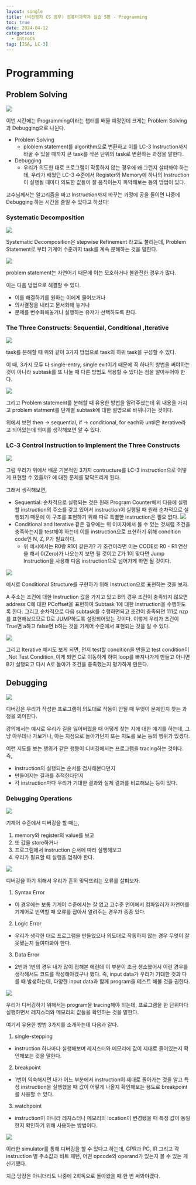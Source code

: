 ```yaml
---
layout: single
title: (비전공자 CS 공부) 컴퓨터과학과 실습 5편 - Programming
toc: true
date: 2024-04-12
categories:
  - IntroCS
tag: [ISA, LC-3]
---
```


# Programming
## Problem Solving

![](https://velog.velcdn.com/images/changhwan77/post/59279d9b-d4ea-4d5f-910d-d35b74f51970/image.png)

이번 시간에는 Programming이라는 챕터를 배울 예정인데 크게는 Problem Solving과 Debugging으로 나뉜다.

- Problem Solving
  - ploblem statement를 algorithm으로 변환하고 이를 LC-3 Instruction까지 바꿀 수 있을 때까지 큰 task를 작은 단위의 task로 변환하는 과정을 말한다.
- Debugging
  - 우리가 의도한 대로 프로그램이 작동하지 않는 경우에 왜 그런지 살펴봐야 하는데, 우리가 배웠던 LC-3 수준에서 Register와 Memory에 하나의 Instruction이 실행될 때마다 의도한 값들이 잘 움직이는지 파악해보는 등의 방법이 있다.

교수님께서는 알고리즘을 짜고 Instruction까지 바꾸는 과정에 공을 들이면 나중에 Debugging 하는 시간을 줄일 수 있다고 하셨다!

### Systematic Decomposition

![](https://velog.velcdn.com/images/changhwan77/post/c8d79bd7-857f-4d26-8e45-d4cd84c9b68a/image.png)

Systematic Decomposition은 stepwise Refinement 라고도 불리는데, Problem Statement로 부터 기계어 수준까지 task를 계속 분해하는 것을 말한다.

![](https://velog.velcdn.com/images/changhwan77/post/7f61e12c-76f7-478a-a6e4-33252c3cfe66/image.png)

problem statement는 자연어기 때문에 이는 모호하거나 불완전한 경우가 많다. 

이는 다음 방법으로 해결할 수 있다. 
- 이를 해결하기를 원하는 이에게 물어보거나 
- 의사결정을 내리고 문서화해 놓거나
- 문제를 변수화해놓거나 실행하는 유저가 선택하도록 한다.

### The Three Constructs: Sequential, Conditional ,Iterative

![](https://velog.velcdn.com/images/changhwan77/post/2df27bed-c7b6-4fa6-9554-3c8456011edc/image.png)

task를 분해할 때 위와 같이 3가지 방법으로 task의 하위 task을 구성할 수 있다. 

이 때, 3가지 모두 다 single-entry, single exit이기 때문에 꼭 하나의 방법을 써야하는 것이 아니라 subtask를 또 나눌 때 다른 방법도 적용할 수 있다는 점을 알아두어야 한다.

![](https://velog.velcdn.com/images/changhwan77/post/c405bed9-eab6-494d-a0b6-d593ff293518/image.png)

그리고 Problem statement를 분해할 때 유용한 방법을 알려주셨는데 위 내용을 가지고 problem statment를 단계별 subtask에 대한 설명으로 바꿔나가는 것이다. 

위에서 보면 then -> sequential, if -> conditional, for each와 until은 iterative라고 되어있는데 의미를 생각해보면 알 수 있다.

### LC-3 Control Instruction to Implement the Three Constructs

![](https://velog.velcdn.com/images/changhwan77/post/c5fdd92e-f5bf-4839-8a76-3361ce162c83/image.png)

그럼 우리가 위에서 배운 기본적인 3가지 contructure를 LC-3 instruction으로 어떻게 표현할 수 있을까? 에 대한 문제를 맞닥뜨리게 된다.

그래서 생각해보면,

- Sequential: 순차적으로 실행되는 것은 원래 Program Counter에서 다음에 실행할 instruction의 주소를 갖고 있어서 instruction이 실행될 때 원래 순차적으로 실행되기 때문에 이 구조를 표현하기 위해 따로 특별한 instruction은 필요 없다.
![](https://velog.velcdn.com/images/changhwan77/post/2df27bed-c7b6-4fa6-9554-3c8456011edc/image.png)
- Conditional and Iterative 같은 경우에는 위 이미지에서 볼 수 있는 것처럼 조건을 충족하는지를 test해야 하는데 이를 instruction으로 표현하기 위해 condition code인 N, Z, P가 필요하다. 
  - 위 예시에서는 R0랑 R1이 같은가? 가 조건이라면 이는 CODE로 R0 - R1 연산을 해서 0(Zero)가 나오는지 보면 될 것이고 Z가 1이 맞다면 Jump Instruction을 사용해 다음 instruction으로 넘어가게 하면 될 것이다.

![](https://velog.velcdn.com/images/changhwan77/post/6246517b-a8e5-48af-9753-9001de32cb22/image.png)

예시로 Conditional Structure를 구현하기 위해 Instruction으로 표현하는 것을 보자. 

A 주소는 조건에 대한 Instruction 값을 가지고 있고 B의 경우 조건이 충족되지 않으면 address C에 대한 PCoffset을 표현하여 Subtask 1에 대한 Instruction을 수행하도록 한다. 그리고 순차적으로 다음 subtask를 수행하면되고 
조건이 충족되면 111로 nzp를 표현해놨으므로 D로 JUMP하도록 설정되어있는 것이다. 
이렇게 우리가 조건이 True면 a하고 false면 b하는 것을 기계어 수준에서 표현되는 것을 알 수 있다.

![](https://velog.velcdn.com/images/changhwan77/post/0cf2da55-13cf-41fe-a587-6e674cd506ea/image.png)

그리고 Iterative 예시도 보게 되면, 먼저 test할 condition을 만들고 test condition이 _Not Test Condition_이게 되면 C로 이동하게 하여 loop를 빠져나가게 만들고 아니면 B가 실행되고 다시 A로 돌아가 조건을 충족했는지 평가하게 만든다.

## Debugging

![](https://velog.velcdn.com/images/changhwan77/post/2c68f871-11a9-4422-b48a-d348cbe60462/image.png)

디버깅은 우리가 작성한 프로그램이 의도대로 작동이 안될 때 무엇이 문제인지 찾는 과정을 의미한다. 

강의에서는 예시로 우리가 길을 잃어버렸을 때 어떻게 찾는 지에 대한 얘기를 하는데, 그냥 아무데나 가보거나, 아는 지점으로 돌아가던지 또는 지도를 보는 등의 행위가 있겠다. 

이런 지도를 보는 행위가 같은 행동이 디버깅에서는 프로그램을 tracing하는 것이다.
즉, 
- instruction의 실행되는 순서를 검사해본다던지
- 만들어지는 결과를 추적한다던지
- 각 instruction마다 우리가 기대한 결과와 실제 결과를 비교해보는 등이 있다.

### Debugging Operations

![](https://velog.velcdn.com/images/changhwan77/post/2aa91961-559c-4ee9-9e34-64dade83dc21/image.png)

기계어 수준에서 디버깅을 할 때는,
1. memory와 register의 value를 보고
2. 또 값을 store하거나
3. 프로그램에서 instruction 순서에 따라 실행해보고 
4. 우리가 필요할 때 실행을 멈춰야 한다.

![](https://velog.velcdn.com/images/changhwan77/post/3f9f1ffa-b8c2-40dd-94be-1bcc1d3597b2/image.png)

디버깅을 하기 위해서 우리가 흔히 맞닥뜨리는 오류를 살펴보자.

1. Syntax Error
- 이 경우에는 보통 기계어 수준에서는 잘 없고 고수준 언어에서 컴파일러가 자연어를 기계어로 번역할 때 오류를 잡아서 알려주는 경우가 종종 있다.

2. Logic Error
- 우리가 생각한 대로 프로그램을 만들었으나 의도대로 작동하지 않는 경우 무엇이 잘못됐는지 들여다봐야 한다.

3. Data Error
- 2번과 1번의 경우 내가 많이 접해본 에런데 이 부분이 조금 생소했어서 이런 경우를 생각해서도 코드를 작성해야겠구나 했다. 
즉, input data가 우리가 기대한 것과 다를 때 발생하는데, 다양한 input data과 함께 program을 테스트 해볼 것을 권한다.

![](https://velog.velcdn.com/images/changhwan77/post/48aeeb72-7a87-4b52-a2f0-2e1f4a49a0ad/image.png)

우리가 디버깅하기 위해서는 program을 tracing해야 되는데, 프로그램을 한 단위마다 실행하면서 레지스터와 메모리의 값들을 확인하는 것을 말한다.

여기서 유용한 방법 3가지를 소개하는데 다음과 같다.

1. single-stepping
- instruction 하나마다 실행해보며 레지스터와 메모리에 값이 제대로 들어있는지 확인해보는 것을 말한다. 
2. breakpoint
- 1번이 익숙해지면 내가 어느 부분에서 instruction이 제대로 돌아가는 것을 알고 특정 instruction을 실행했을 때 값이 어떻게 나올지 확인해보는 용도로 breakpoint를 사용할 수 있다. 
3. watchpoint
- instruction이 아니라 레지스터나 메모리의 location이 변경됐을 때 특정 값이 동일한지 확인하기 위해 사용하는 방법이다. 

![](https://velog.velcdn.com/images/changhwan77/post/36d94b4e-765a-426a-acf0-4f6b19159986/image.png)

이러한 simulator를 통해 디버깅을 할 수 있다고 하는데, GPR과 PC, IR 그리고 각 instruction 별 주소값과 비트 패턴, 어떤 opcode와 operand가 있는지 볼 수 있는 게 신기했다. 

지금 당장은 아니더라도 나중에 2회독으로 돌아왔을 때 한 번 써봐야겠다.